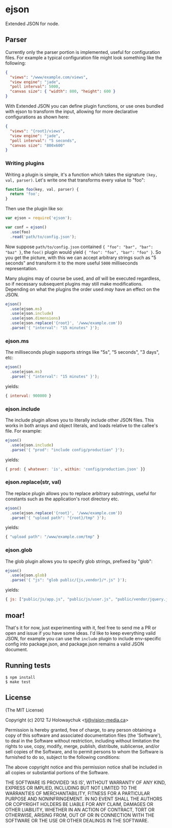 
# ejson

  Extended JSON for node.

## Parser

  Currently only the parser portion is implemented, useful for configuration files.
  For example a typical configuration file might look something like the following:

```json
{
  "views": "/www/example.com/views",
  "view engine": "jade",
  "poll interval": 5000,
  "canvas size": { "width": 800, "height": 600 }
}
```

 With Extended JSON you can define plugin functions, or use ones
 bundled with ejson to transform the input, allowing for more
 declarative configurations as shown here:

```json
{
  "views": "{root}/views",
  "view engine": "jade",
  "poll interval": "5 seconds",
  "canvas size": "800x600"
}
```

### Writing plugins

 Writing a plugin is simple, it's a function which takes the signature `(key, val, parser)`. Let's write one that transforms every value to "foo":

```js
function foo(key, val, parser) {
  return 'foo';
}
```

 Then use the plugin like so:

```js
var ejson = require('ejson');

var conf = ejson()
  .use(foo)
  .read('path/to/config.json');
```

 Now suppose `path/to/config.json` contained `{ "foo": "bar", "bar": "baz" }`,
 the `foo()` plugin would yield `{ "foo": "foo", "bar": "foo" }`. So you get the picture,
 with this we can accept arbitrary strings such as "5 seconds" and transform
 it to the more useful `5000` milliseconds representation.

 Many plugins may of course be used, and _all_ will be executed regardless, so if necessary
 subsequent plugins may still make modifications. Depending on what the plugins the order used _may_ have an effect on the JSON.

```js
ejson()
  .use(ejson.ms)
  .use(ejson.include)
  .use(ejson.dimensions)
  .use(ejson.replace('{root}', '/www/example.com'))
  .parse('{ "interval": "15 minutes" }');
```
### ejson.ms

  The milliseconds plugin supports strings like "5s", "5 seconds", "3 days", etc:
  
```js
ejson()
  .use(ejson.ms)
  .parse('{ "interval": "15 minutes" }');
```

yields:

```js
{ interval: 900000 }
```

### ejson.include

  The include plugin allows you to literally include other JSON files. This works in
  both arrays and object literals, and loads relative to the callee's file. For example:
  
```js
ejson()
  .use(ejson.include)
  .parse('{ "prod": "include config/production" }');
```

yields:

```js
{ prod: { whatever: 'is', within: 'config/production.json' }}
```

### ejson.replace(str, val)

  The replace plugin allows you to replace arbitrary substrings, useful
  for constants such as the application's root directory etc.
  
```js
ejson()
  .use(ejson.replace('{root}', '/www/example.com'))
  .parse('{ "upload path": "{root}/tmp" }');
```

yields:

```js
{ "upload path": "/www/example.com/tmp" }
```

### ejson.glob

  The glob plugin allows you to specify glob strings, prefixed by "glob":
  
```js
ejson()
  .use(ejson.glob)
  .parse('{ "js": "glob public/{js,vendor}/*.js" }');
```

yields:

```js
{ js: ["public/js/app.js", "public/js/user.js", "public/vendor/jquery.js"] }
```

## moar!

  That's it for now, just experimenting with it, feel free to send me a PR
  or open and issue if you have some ideas. I'd like to keep everything
  valid JSON, for example you can use the `include` plugin to include
  env-specific config into package.json, and package.json remains a
  valid JSON document.

## Running tests

```
$ npm install
$ make test
```

## License 

(The MIT License)

Copyright (c) 2012 TJ Holowaychuk &lt;tj@vision-media.ca&gt;

Permission is hereby granted, free of charge, to any person obtaining
a copy of this software and associated documentation files (the
'Software'), to deal in the Software without restriction, including
without limitation the rights to use, copy, modify, merge, publish,
distribute, sublicense, and/or sell copies of the Software, and to
permit persons to whom the Software is furnished to do so, subject to
the following conditions:

The above copyright notice and this permission notice shall be
included in all copies or substantial portions of the Software.

THE SOFTWARE IS PROVIDED 'AS IS', WITHOUT WARRANTY OF ANY KIND,
EXPRESS OR IMPLIED, INCLUDING BUT NOT LIMITED TO THE WARRANTIES OF
MERCHANTABILITY, FITNESS FOR A PARTICULAR PURPOSE AND NONINFRINGEMENT.
IN NO EVENT SHALL THE AUTHORS OR COPYRIGHT HOLDERS BE LIABLE FOR ANY
CLAIM, DAMAGES OR OTHER LIABILITY, WHETHER IN AN ACTION OF CONTRACT,
TORT OR OTHERWISE, ARISING FROM, OUT OF OR IN CONNECTION WITH THE
SOFTWARE OR THE USE OR OTHER DEALINGS IN THE SOFTWARE.